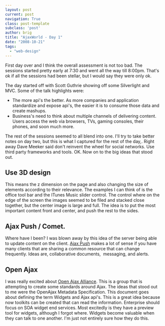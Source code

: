 ```yaml
---
layout: post
current: post
navigation: True
class: post-template
subclass: 'post'
author: brig
title: "AjaxWorld - Day 1"
date: "2008-10-21"
tags:
  - "web-design"
---
```


First day over and I think the overall assessment is not too bad. The sessions started pretty early at 7:30 and went all the way till 8:00pm. That's ok if all the sessions had been stellar, but I would say they were only ok.

The day started off with Scott Guthrie showing off some Silverlight and MVC. Some of the talk highlights were:

- The more api's the better. As more companies and application standardize and expose api's, the easier it is to consume those data and create mashups.
- Business's need to think about multiple channels of delivering content. Users access the web via browsers, TVs, gaming consoles, their phones, and soon much more.

The rest of the sessions seemed to all blend into one. I'll try to take better notes on day two, but this is what I captured for the rest of the day,. Right away Dave Meeker said don't reinvent the wheel for social networks. Use third party frameworks and tools. OK. Now on to the big ideas that stood out.

## Use 3D design

This means the z dimension on the page and also changing the size of elements according to their relevance. The examples I can think of is the office tool bar and the ITunes Music slider control. The control where on the edge of the screen the images seemed to be filed and stacked close together, but the center image is large and full. The idea is to put the most important content front and center, and push the rest to the sides.

## Ajax Push / Comet.

Where have I been? I was blown away by this idea of the server being able to update content on the client. [Ajax Push](http://en.wikipedia.org/wiki/Reverse_Ajax) makes a lot of sense if you have many clients that are sharing a common resource that can change frequently. Ideas are, collaborative documents,  messaging, and alerts.

## Open Ajax

I was really excited about [Open Ajax Alliance](http://www.openajax.org/). This is a group that is attempting to create some standards around Ajax. The ideas that stood out to me were the OpenAjax Metadata Specification. This document goes about defining the term Widgets and Ajax api's. This is a great idea because now toolkits can be created that can read the information. Enterprise should focus on SOA widget end services. Most excitedly is they have a preview tool for widgets, although I forgot where. Widgets become valuable when they can talk to one another. I'm just not entirely sure how they do this.
